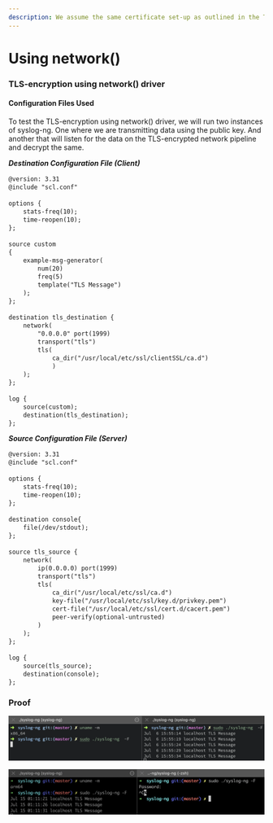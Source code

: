 ```yaml
---
description: We assume the same certificate set-up as outlined in the TLS-Encryption post.
---
```


# Using network()

### TLS-encryption using network() driver

#### Configuration Files Used

To test the TLS-encryption using network() driver, we will run two instances of syslog-ng. One where we are transmitting data using the public key. And another that will listen for the data on the TLS-encrypted network pipeline and decrypt the same.

_**Destination Configuration File (Client)**_

```
@version: 3.31
@include "scl.conf"

options {
    stats-freq(10);
    time-reopen(10);
};

source custom
{
    example-msg-generator(
        num(20)
        freq(5)
        template("TLS Message")
    );
};

destination tls_destination {
    network(
        "0.0.0.0" port(1999)
        transport("tls")
        tls( 
            ca_dir("/usr/local/etc/ssl/clientSSL/ca.d")
            )
    );
};

log {
    source(custom);
    destination(tls_destination);
};
```

_**Source Configuration File (Server)**_

```
@version: 3.31
@include "scl.conf"

options {
    stats-freq(10);
    time-reopen(10);
};

destination console{
    file(/dev/stdout);
};

source tls_source {
    network(
        ip(0.0.0.0) port(1999)
        transport("tls")
        tls(
            ca_dir("/usr/local/etc/ssl/ca.d")
            key-file("/usr/local/etc/ssl/key.d/privkey.pem")
            cert-file("/usr/local/etc/ssl/cert.d/cacert.pem")
            peer-verify(optional-untrusted)
        )
    );
};

log {
    source(tls_source);
    destination(console);
};
```

### Proof

![TLS-encryption testing on the network() driver on macOS (x86)](</assets/images/Screenshot 2021-07-06 at 3.55.38 PM.png>)

![TLS-encryption testing on the network() driver on macOS (ARM)](</assets/images/Screen Shot 2021-07-15 at 1.11.41 AM.png>)
